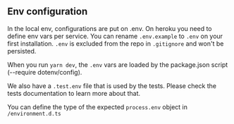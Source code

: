 ## Env configuration

In the local env, configurations are put on .env. 
On heroku you need to define env vars per service. 
You can rename `.env.example` to `.env` on your first installation. 
`.env` is excluded from the repo in `.gitignore` and won't be persisted. 

When you run `yarn dev`, the `.env` vars are loaded by the package.json script (--require dotenv/config). 

We also have a `.test.env` file that is used by the tests. Please check the tests documentation to learn more about that. 

You can define the type of the expected `process.env` object in `/environment.d.ts`